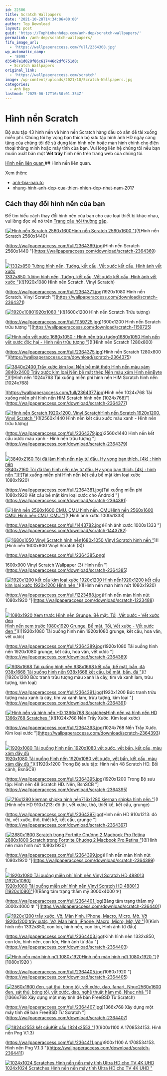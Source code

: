 ```yaml
---
id: 22506
title: Scratch Wallpapers
date: '2021-10-28T14:34:06+00:00'
author: Top Download
layout: post
guid: 'https://Tophinhanhdep.com/anh-dep/scratch-wallpapers/'
permalink: /anh-dep/scratch-wallpapers/
fifu_image_url:
  - 'https://wallpaperaccess.com/full/2364368.jpg'
wp_automatic_camp:
  - '8098'
d354b7e1d028f86c617446d2df6751d0:
  - Scratch Wallpapers
original_link:
  - 'https://wallpaperaccess.com/scratch'
image: /wp-content/uploads/2021/10/Scratch-Wallpapers.jpg
categories:
  - Ảnh Đẹp
lastmod: '2025-06-17T16:50:01.354Z'
---
```

# Hình nền Scratch

Bộ sưu tập 43 hình nền và hình nền Scratch hàng đầu có sẵn để tải xuống miễn phí. Chúng tôi hy vọng bạn thích bộ sưu tập hình ảnh HD ngày càng tăng của chúng tôi để sử dụng làm hình nền hoặc màn hình chính cho điện thoại thông minh hoặc máy tính của bạn. Vui lòng liên hệ chúng tôi nếu bạn muốn xuất bản một **Vết trầy** hình nền trên trang web của chúng tôi.

[Hình nền liên quan ](#related) ## Hình nền liên quan.

   
 Xem thêm:

   
- [anh-bia-naruto](https://tophinhanhdep.com/anh-naruto/anh-bia-naruto/)
- [nhung-hinh-anh-dep-cua-thien-nhien-dep-nhat-nam-2017](https://tophinhanhdep.com/anh-avatar/nhung-hinh-anh-dep-cua-thien-nhien-dep-nhat-nam-2017/)

## Cách thay đổi hình nền của bạn

Để tìm hiểu cách thay đổi hình nền của bạn cho các loại thiết bị khác nhau, vui lòng đọc về nó trên [Trang câu hỏi thường gặp](https://tophinhanhdep.com/faq/).

  
[[![Hình nền Scratch 2560x1600](https://wallpaperaccess.com/full/2364368.jpg)Hình nền Scratch 2560x1600 "](https://wallpaperaccess.com/download/scratch-2364368)](![Hình nền Scratch 2560x1440)

(https://wallpaperaccess.com/full/2364369.jpg)Hình nền Scratch 2560x1440 "](https://wallpaperaccess.com/download/scratch-2364369)

[[![1332x850 Tường hình nền, Tường, kết cấu, Vết xước kết cấu, Hình ảnh vết xước](https://wallpaperaccess.com/full/2364370.jpg)1332x850 Tường hình nền, Tường, kết cấu, Vết xước kết cấu, Hình ảnh vết xước "](https://wallpaperaccess.com/download/scratch-2364370)](![1920x1080 Hình nền Scratch.  Vinyl Scratch)

(https://wallpaperaccess.com/full/2364371.jpg)1920x1080 Hình nền Scratch. Vinyl Scratch "](https://wallpaperaccess.com/download/scratch-2364371)

[[![1920x1080 ](https://wallpaperaccess.com/full/2364372.jpg)1920x1080 "](https://wallpaperaccess.com/download/scratch-2364372)](![1600x1200 Hình nền Scratch Trừu tượng)

(https://wallpaperaccess.com/full/1159725.jpg)1600x1200 Hình nền Scratch trừu tượng "](https://wallpaperaccess.com/download/scratch-1159725)

[[![Hình nền vết xước 1680x1050 - Hình nền trừu tượng](https://wallpaperaccess.com/full/2364374.jpg)1680x1050 Hình nền vết xước độc hại - Hình nền trừu tượng "](https://wallpaperaccess.com/download/scratch-2364374)](![Hình nền Scratch 1280x800)

(https://wallpaperaccess.com/full/2364375.jpg)Hình nền Scratch 1280x800 "](https://wallpaperaccess.com/download/scratch-2364375)

[[![3840x2400 Trầy xước kim loại Nền bề mặt thép Hình nền màu xám](https://wallpaperaccess.com/full/2364376.jpg)3840x2400 Trầy xước kim loại Nền bề mặt thép Nền màu xám Hình nềnByte "](https://wallpaperaccess.com/download/scratch-2364376)](![Hình nền 1024x768 Tải xuống miễn phí hình nền HIM Scratch hình nền [1024x768)

](https://wallpaperaccess.com/full/2364377.jpg)Hình nền 1024x768 Tải xuống miễn phí hình nền HIM Scratch hình nền \[1024x768\]"](https://wallpaperaccess.com/download/scratch-2364377)

[[![Hình nền Scratch 1920x1200.  Vinyl Scratch](https://wallpaperaccess.com/full/2364378.jpg)Hình nền Scratch 1920x1200. Vinyl Scratch "](https://wallpaperaccess.com/download/scratch-2364378)](![2560x1440 Hình nền kết cấu xước màu xanh - Hình nền trừu tượng)

(https://wallpaperaccess.com/full/2364379.jpg)2560x1440 Hình nền kết cấu xước màu xanh - Hình nền trừu tượng "](https://wallpaperaccess.com/download/scratch-2364379)

[[![3840x2160 Tôi đã làm hình nền này từ đầu.  Hy vọng bạn thích. [4k] : hình nền](https://wallpaperaccess.com/full/2364380.jpg)3840x2160 Tôi đã làm hình nền này từ đầu. Hy vọng bạn thích. \[4k\] : hình nền "](https://wallpaperaccess.com/download/scratch-2364380)](![Tải xuống miễn phí Hình nền kết cấu bề mặt kim loại xước 1080x1920)

(https://wallpaperaccess.com/full/2364381.jpg)Tải xuống miễn phí 1080x1920 Kết cấu bề mặt kim loại xước cho Android "](https://wallpaperaccess.com/download/scratch-2364381)

[[![Hình nền 2560x1600 CMU.  CMU hình nền, CMU](https://wallpaperaccess.com/full/2364382.jpg)Hình nền 2560x1600 CMU. Hình nền CMU, CMU "](https://wallpaperaccess.com/download/scratch-2364382)](![Hình ảnh xước 1000x1333)

(https://wallpaperaccess.com/full/1443782.jpg)Hình ảnh xước 1000x1333 "](https://wallpaperaccess.com/download/scratch-1443782)

[[![1680x1050 Vinyl Scratch hình nền](https://wallpaperaccess.com/full/2364384.jpg)1680x1050 Vinyl Scratch hình nền "](https://wallpaperaccess.com/download/scratch-2364384)](![Hình nền 1600x900 Vinyl Scratch (3))

(https://wallpaperaccess.com/full/2364385.png)

1600x900 Vinyl Scratch Wallpaper (3) Hình nền "](https://wallpaperaccess.com/download/scratch-2364385)

[[![1920x1200 kết cấu kim loại xước 1920x1200 Hình nền](https://wallpaperaccess.com/full/2364386.jpg)1920x1200 kết cấu kim loại xước 1920x1200 Hình nền "](https://wallpaperaccess.com/download/scratch-2364386)](![Hình nền màn hình nứt 1080x1920)

(https://wallpaperaccess.com/full/1223488.jpg)Hình nền màn hình nứt 1080x1920 "](https://wallpaperaccess.com/download/scratch-1223488)

[[![1080x1920 Xem trước Hình nền Grunge, Bề mặt, Tối, Vết xước - Vết xước đen](https://wallpaperaccess.com/full/2364388.jpg)Hình nền xem trước 1080x1920 Grunge, Bề mặt, Tối, Vết xước - Vết xước đen "](https://wallpaperaccess.com/download/scratch-2364388)](![1920x1080 Tải xuống hình nền 1920x1080 grunge, kết cấu, hoa văn, vết xước)

(https://wallpaperaccess.com/full/2364389.jpg)1920x1080 Tải xuống hình nền 1920x1080 grunge, kết cấu, hoa văn, vết xước "](https://wallpaperaccess.com/download/scratch-2364389)

[[![938x1668 Tải xuống hình nền 938x1668 kết cấu, bề mặt, bẩn, đá](https://wallpaperaccess.com/full/2364390.jpg)938x1668 Tải xuống hình nền 938x1668 kết cấu, bề mặt, bẩn, đá "](https://wallpaperaccess.com/download/scratch-2364390)](![1920x1200 Bức tranh trừu tượng màu xanh lá cây, tím và xanh lam, trừu tượng, kim loại)

(https://wallpaperaccess.com/full/2364391.jpg)1920x1200 Bức tranh trừu tượng màu xanh lá cây, tím và xanh lam, trừu tượng, kim loại "](https://wallpaperaccess.com/download/scratch-2364391)

[[![Hình nền và hình nền HD 1366x768 Scratches](https://wallpaperaccess.com/full/2364392.jpg)Hình nền và hình nền HD 1366x768 Scratches "](https://wallpaperaccess.com/download/scratch-2364392)](![1024x768 Nền Trầy Xước.  Kim loại xước)

(https://wallpaperaccess.com/full/2364393.jpg)1024x768 Nền Trầy Xước. Kim loại xước "](https://wallpaperaccess.com/download/scratch-2364393)

[[![1920x1080 Tải xuống hình nền 1920x1080 vết xước, vết bẩn, kết cấu, màu xám đầy đủ](https://wallpaperaccess.com/full/2364394.jpg)1920x1080 Tải xuống hình nền 1920x1080 vết xước, vết bẩn, kết cấu, màu xám đầy đủ "](https://wallpaperaccess.com/download/scratch-2364394)](![1920x1200 Trong Bộ sưu tập: Hình nền 48 Scratch HD.  Bối cảnh, BsnSCB)

(https://wallpaperaccess.com/full/2364395.jpg)1920x1200 Trong Bộ sưu tập: Hình nền 48 Scratch HD. Nền, BsnSCB "](https://wallpaperaccess.com/download/scratch-2364395)

[[![716x1280 kiernan shipka hình nền](https://wallpaperaccess.com/full/2364396.jpg)716x1280 kiernan shipka hình nền "](https://wallpaperaccess.com/download/scratch-2364396)](![Hình nền HD 910x1213: đô thị, vết xước, thô, thiết kế, kết cấu, grunge)

(https://wallpaperaccess.com/full/2364397.jpg)Hình nền HD 910x1213: đô thị, vết xước, thô, thiết kế, kết cấu, grunge "](https://wallpaperaccess.com/download/scratch-2364397)

[[![2880x1800 Scratch trong Fortnite Chương 2 Macbook Pro Retina](https://wallpaperaccess.com/full/2364398.jpg)2880x1800 Scratch trong Fortnite Chương 2 Macbook Pro Retina "](https://wallpaperaccess.com/download/scratch-2364398)](![Hình nền màn hình nứt 1080x1920)

(https://wallpaperaccess.com/full/2364399.jpg)Hình nền màn hình nứt 1080x1920 "](https://wallpaperaccess.com/download/scratch-2364399)

[[![1920x1080 Tải xuống miễn phí hình nền Vinyl Scratch HD 488013 [1920x1080]](https://wallpaperaccess.com/full/2364400.jpg)1920x1080 Tải xuống miễn phí hình nền Vinyl Scratch HD 488013 \[1920x1080\]"](https://wallpaperaccess.com/download/scratch-2364400)](![Bảng tâm trạng thẩm mỹ 3000x4000 ✼)

(https://wallpaperaccess.com/full/2364401.jpg)Bảng tâm trạng thẩm mỹ 3000x4000 ✼ "](https://wallpaperaccess.com/download/scratch-2364401)

[[![1920x1200 trầy xước, Vỡ, Màn hình, iPhone, Macro, Micro, Mờ, Vỡ](https://wallpaperaccess.com/full/2364402.png)1920x1200 trầy xước, Vỡ, Màn hình, iPhone, Macro, Micro, Mờ, Vỡ "](https://wallpaperaccess.com/download/scratch-2364402)](![Kính hình nền 1332x850, con lợn, hình nền, con lợn, Hình ảnh từ đầu)

(https://wallpaperaccess.com/full/2364403.jpg)Kính hình nền 1332x850, con lợn, hình nền, con lợn, Hình ảnh từ đầu "](https://wallpaperaccess.com/download/scratch-2364403)

[[![Hình nền màn hình nứt 1080x1920](https://wallpaperaccess.com/full/2364404.jpg)Hình nền màn hình nứt 1080x1920 "](https://wallpaperaccess.com/download/scratch-2364404)](![1080x1920 )

(https://wallpaperaccess.com/full/2364405.jpg)1080x1920 "](https://wallpaperaccess.com/download/scratch-2364405)

[[![2560x1600 đen, sát thủ, bóng tối, vết xước, dao, fanart, Nhục](https://wallpaperaccess.com/full/441950.jpg)2560x1600 đen, sát thủ, bóng tối, vết xước, dao, nghệ thuật hâm mộ, Nhục nhã "](https://wallpaperaccess.com/download/scratch-441950)](![1366x768 Xây dựng một máy tính để bàn FreeBSD Từ Scratch)

(https://wallpaperaccess.com/full/2364407.jpg)1366x768 Xây dựng một máy tính để bàn FreeBSD Từ Scratch "](https://wallpaperaccess.com/download/scratch-2364407)

[[![1824x2553 kết cấu](https://wallpaperaccess.com/full/2364409.jpg)Kết cấu 1824x2553 "](https://wallpaperaccess.com/download/scratch-2364409)](![900x1100 A 1708534153. Hình nền Png V.1.3)

(https://wallpaperaccess.com/full/2364411.png)900x1100 A 1708534153. Hình nền Png V.1.3 "](https://wallpaperaccess.com/download/scratch-2364411)

[![1024x1024 Scratches Hình nền nền máy tính Ultra HD cho TV 4K UHD](https://wallpaperaccess.com/full/2364415.jpg)1024x1024 Scratches Hình nền nền máy tính Ultra HD cho TV 4K UHD "](https://wallpaperaccess.com/download/scratch-2364415)
